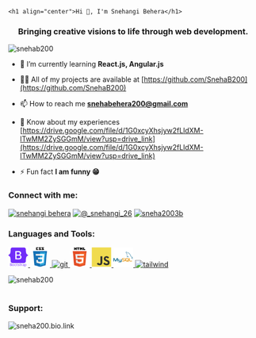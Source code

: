     <h1 align="center">Hi 👋, I'm Snehangi Behera</h1>
<h3 align="center">Bringing creative visions to life through web development.</h3>

<p align="left"> <img src="https://komarev.com/ghpvc/?username=snehab200&label=Profile%20views&color=0e75b6&style=flat" alt="snehab200" /> </p>

- 🌱 I’m currently learning **React.js, Angular.js**

- 👨‍💻 All of my projects are available at [https://github.com/SnehaB200](https://github.com/SnehaB200)

- 📫 How to reach me **snehabehera200@gmail.com**

- 📄 Know about my experiences [https://drive.google.com/file/d/1G0xcyXhsjyw2fLldXM-lTwMM2ZySGGmM/view?usp=drive_link](https://drive.google.com/file/d/1G0xcyXhsjyw2fLldXM-lTwMM2ZySGGmM/view?usp=drive_link)

- ⚡ Fun fact **I am funny 😁**


<h3 align="left">Connect with me:</h3>
<p align="left">


<a href="https://linkedin.com/in/snehangi behera" target="blank"><img align="center" src="https://raw.githubusercontent.com/rahuldkjain/github-profile-readme-generator/master/src/images/icons/Social/linked-in-alt.svg" alt="snehangi behera" height="30" width="40" /></a>
<a href="https://instagram.com/@_snehangi_26" target="blank"><img align="center" src="https://raw.githubusercontent.com/rahuldkjain/github-profile-readme-generator/master/src/images/icons/Social/instagram.svg" alt="@_snehangi_26" height="30" width="40" /></a>
<a href="https://www.leetcode.com/sneha2003b" target="blank"><img align="center" src="https://raw.githubusercontent.com/rahuldkjain/github-profile-readme-generator/master/src/images/icons/Social/leet-code.svg" alt="sneha2003b" height="30" width="40" /></a>
</p>

<h3 align="left">Languages and Tools:</h3>
<p align="left"> <a href="https://getbootstrap.com" target="_blank" rel="noreferrer"> <img src="https://raw.githubusercontent.com/devicons/devicon/master/icons/bootstrap/bootstrap-plain-wordmark.svg" alt="bootstrap" width="40" height="40"/> </a> <a href="https://www.w3schools.com/css/" target="_blank" rel="noreferrer"> <img src="https://raw.githubusercontent.com/devicons/devicon/master/icons/css3/css3-original-wordmark.svg" alt="css3" width="40" height="40"/> </a> <a href="https://git-scm.com/" target="_blank" rel="noreferrer"> <img src="https://www.vectorlogo.zone/logos/git-scm/git-scm-icon.svg" alt="git" width="40" height="40"/> </a> <a href="https://www.w3.org/html/" target="_blank" rel="noreferrer"> <img src="https://raw.githubusercontent.com/devicons/devicon/master/icons/html5/html5-original-wordmark.svg" alt="html5" width="40" height="40"/> </a> <a href="https://developer.mozilla.org/en-US/docs/Web/JavaScript" target="_blank" rel="noreferrer"> <img src="https://raw.githubusercontent.com/devicons/devicon/master/icons/javascript/javascript-original.svg" alt="javascript" width="40" height="40"/> </a> <a href="https://www.mysql.com/" target="_blank" rel="noreferrer"> <img src="https://raw.githubusercontent.com/devicons/devicon/master/icons/mysql/mysql-original-wordmark.svg" alt="mysql" width="40" height="40"/> </a> <a href="https://tailwindcss.com/" target="_blank" rel="noreferrer"> <img src="https://www.vectorlogo.zone/logos/tailwindcss/tailwindcss-icon.svg" alt="tailwind" width="40" height="40"/> </a> </p>



<p><img align="left" src="https://github-readme-stats.vercel.app/api/top-langs?username=snehab200&show_icons=true&locale=en&layout=compact" alt="snehab200" /></p> <br> <br>



<h3 align="left">Support:</h3>
<p><a href="https://www.buymeacoffee.com/sneha200.bio.link"> <img align="left" src="https://cdn.buymeacoffee.com/buttons/v2/default-yellow.png" height="50" width="210" alt="sneha200.bio.link" /></a></p><br><br>


